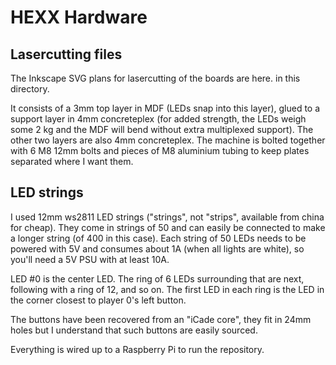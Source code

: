 # HEXX Hardware

## Lasercutting files

The Inkscape SVG plans for lasercutting of the boards are here. in this directory.

It consists of a 3mm top layer in MDF (LEDs snap into this layer), glued to a support layer in 4mm concreteplex (for added strength, the LEDs weigh some 2 kg and the MDF will bend without extra multiplexed support). The other two layers are also 4mm concreteplex. The machine is bolted together with 6 M8 12mm bolts and pieces of M8 aluminium tubing to keep plates separated where I want them.

## LED strings

I used 12mm ws2811 LED strings ("strings", not "strips", available from china for cheap). They come in strings of 50 and can easily be connected to make a longer string (of 400 in this case). Each string of 50 LEDs needs to be powered with 5V and consumes about 1A (when all lights are white), so you'll need a 5V PSU with at least 10A.

LED #0 is the center LED. The ring of 6 LEDs surrounding that are next, following with a ring of 12, and so on. The first LED in each ring is the LED in the corner closest to player 0's left button.

The buttons have been recovered from an "iCade core", they fit in 24mm holes but I understand that such buttons are easily sourced.

Everything is wired up to a Raspberry Pi to run the repository.﻿
